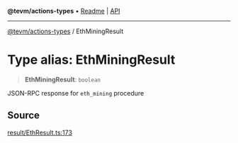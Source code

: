 **@tevm/actions-types** • [Readme](../README.md) \| [API](../globals.md)

***

[@tevm/actions-types](../README.md) / EthMiningResult

# Type alias: EthMiningResult

> **EthMiningResult**: `boolean`

JSON-RPC response for `eth_mining` procedure

## Source

[result/EthResult.ts:173](https://github.com/evmts/tevm-monorepo/blob/main/packages/actions-types/src/result/EthResult.ts#L173)
